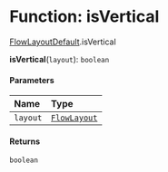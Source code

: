 # Function: isVertical

[FlowLayoutDefault](/auto-docs/document/modules/FlowLayoutDefault.md).isVertical

**isVertical**(`layout`): `boolean`

#### Parameters

| Name | Type |
| :------ | :------ |
| `layout` | [`FlowLayout`](/auto-docs/document/variables/FlowLayout-1.md) |

#### Returns

`boolean`
